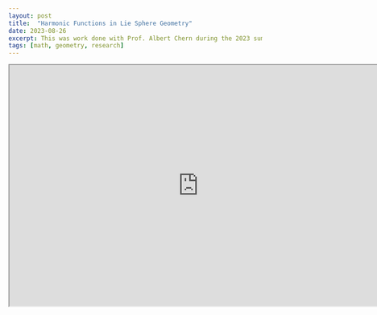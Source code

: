 ```yaml
---
layout: post
title:  "Harmonic Functions in Lie Sphere Geometry"
date: 2023-08-26
excerpt: This was work done with Prof. Albert Chern during the 2023 summer
tags: [math, geometry, research]
---
```


<iframe src="https://drive.google.com/file/d/1Ngt7XELbCwvMNQ8oOhoUTKqKebiUmoTK/preview" width="750" height="480" allow="autoplay"></iframe>